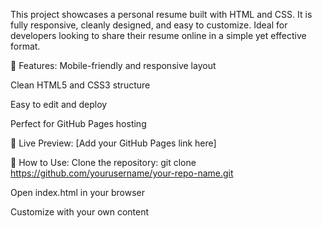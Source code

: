 This project showcases a personal resume built with HTML and CSS. It is fully responsive, cleanly designed, and easy to customize. Ideal for developers looking to share their resume online in a simple yet effective format.

🔧 Features:
Mobile-friendly and responsive layout

Clean HTML5 and CSS3 structure

Easy to edit and deploy

Perfect for GitHub Pages hosting

🚀 Live Preview:
[Add your GitHub Pages link here]

📁 How to Use:
Clone the repository:
git clone https://github.com/yourusername/your-repo-name.git

Open index.html in your browser

Customize with your own content

